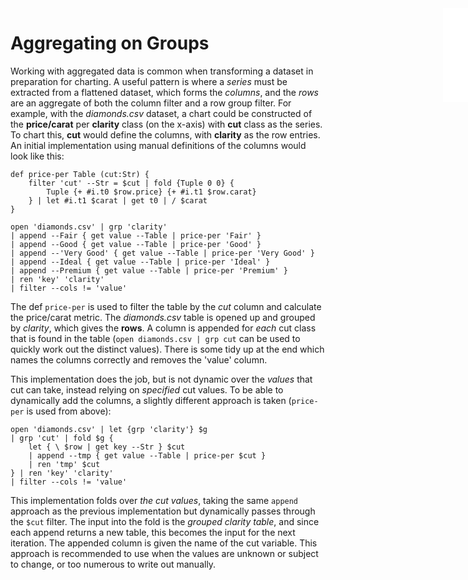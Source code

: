 <iframe src="../.ibox.html?raw=true" style="border:none; position:fixed; width:40px; right:0; z-index=999;"></iframe>

# Aggregating on Groups

Working with aggregated data is common when transforming a dataset in preparation for charting.
A useful pattern is where a _series_ must be extracted from a flattened dataset, which forms the
_columns_, and the _rows_ are an aggregate of both the column filter and a row group filter.
For example, with the _diamonds.csv_ dataset, a chart could be constructed of the **price/carat**
per **clarity** class (on the x-axis) with **cut** class as the series.
To chart this, **cut** would define the columns, with **clarity** as the row entries.
An initial implementation using manual definitions of the columns would look like this:

```ogma
def price-per Table (cut:Str) {
    filter 'cut' --Str = $cut | fold {Tuple 0 0} {
        Tuple {+ #i.t0 $row.price} {+ #i.t1 $row.carat}
    } | let #i.t1 $carat | get t0 | / $carat
}

open 'diamonds.csv' | grp 'clarity'
| append --Fair { get value --Table | price-per 'Fair' }
| append --Good { get value --Table | price-per 'Good' }
| append --'Very Good' { get value --Table | price-per 'Very Good' }
| append --Ideal { get value --Table | price-per 'Ideal' }
| append --Premium { get value --Table | price-per 'Premium' }
| ren 'key' 'clarity'
| filter --cols != 'value'
```

The def `price-per` is used to filter the table by the _cut_ column and calculate the price/carat
metric. The _diamonds.csv_ table is opened up and grouped by _clarity_, which gives the **rows**.
A column is appended for _each_ cut class that is found in the table (`open diamonds.csv | grp cut`
can be used to quickly work out the distinct values). There is some tidy up at the end which names
the columns correctly and removes the 'value' column.

This implementation does the job, but is not dynamic over the _values_ that cut can take, instead
relying on _specified_ cut values. To be able to dynamically add the columns, a slightly different
approach is taken (`price-per` is used from above):

```ogma
open 'diamonds.csv' | let {grp 'clarity'} $g
| grp 'cut' | fold $g {
    let { \ $row | get key --Str } $cut
    | append --tmp { get value --Table | price-per $cut }
    | ren 'tmp' $cut
} | ren 'key' 'clarity'
| filter --cols != 'value'
```

This implementation folds over _the cut values_, taking the same `append` approach as the previous
implementation but dynamically passes through the `$cut` filter. The input into the fold is the
_grouped clarity table_, and since each append returns a new table, this becomes the input for the
next iteration. The appended column is given the name of the cut variable. This approach is
recommended to use when the values are unknown or subject to change, or too numerous to write out
manually.
